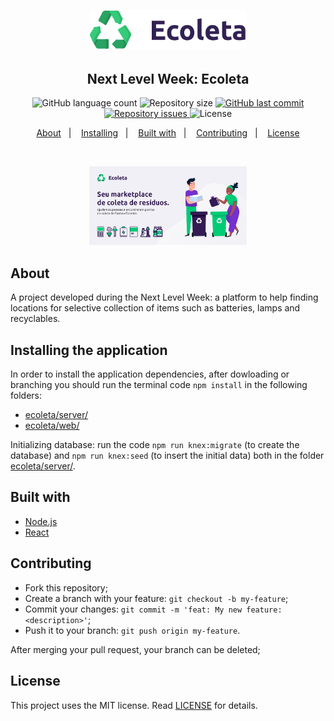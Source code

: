 <h1 align="center">
    <img alt="Ecoleta" title="#ecoleta" src="assets/logo.svg" width="250px" />
</h1>

<h2 align="center">
  Next Level Week: Ecoleta
</h2>
<p align="center">
  <img alt="GitHub language count" src="https://img.shields.io/github/languages/count/EricSchmiele/ecoleta">

  <img alt="Repository size" src="https://img.shields.io/github/repo-size/EricSchmiele/ecoleta">
  
  <a href="https://github.com/EricSchmiele/ecoleta/commits/master">
    <img alt="GitHub last commit" src="https://img.shields.io/github/last-commit/EricSchmiele/ecoleta">
  </a>

  <a href="https://github.com/EricSchmiele/ecoleta/issues">
    <img alt="Repository issues" src="https://img.shields.io/github/issues/EricSchmiele/ecoleta">
  </a>

  <img alt="License" src="https://img.shields.io/badge/license-MIT-brightgreen">
</p>

<p align="center">
  <a href="#about">About</a>&nbsp;&nbsp;&nbsp;|&nbsp;&nbsp;&nbsp;
  <a href="#installing-the-application">Installing</a>&nbsp;&nbsp;&nbsp;|&nbsp;&nbsp;&nbsp;
  <!--<a href="#running-the-application">Running</a>&nbsp;&nbsp;&nbsp;|&nbsp;&nbsp;&nbsp;
  <a href="#testing">Testing</a>&nbsp;&nbsp;&nbsp;|&nbsp;&nbsp;&nbsp;-->
  <a href="#built-with">Built with</a>&nbsp;&nbsp;&nbsp;|&nbsp;&nbsp;&nbsp;
  <!--<a href="#layout">Layout</a>&nbsp;&nbsp;&nbsp;|&nbsp;&nbsp;&nbsp;-->
  <a href="#contributing">Contributing</a>&nbsp;&nbsp;&nbsp;|&nbsp;&nbsp;&nbsp;
  <a href="#license">License</a>
</p>

<br>

<p align="center">
  <img alt="Frontend" src="assets/screen.jpeg" width="50%">
</p>


## About

A project developed during the Next Level Week: a platform to help finding locations for selective collection of items such as batteries, lamps and recyclables.

## Installing the application

In order to install the application dependencies, after dowloading or branching you should run the terminal code `npm install` in the following folders:

* <u>ecoleta/server/</u>
* <u>ecoleta/web/</u>
<!--* <u>br.com.bethehero/mobile/</u>-->

Initializing database: run the code `npm run knex:migrate` (to create the database) and `npm run knex:seed` (to insert the initial data) both in the folder <u>ecoleta/server/</u>.

<!--## Running the application

On separate terminal tabs, run the code `npm start` on the folders:

* <u>br.com.bethehero/backend/</u>
* <u>br.com.bethehero/frontend/</u>
* <u>br.com.bethehero/mobile/</u>

Aditionally, in order to run the mobile application, install the <strong>Expo</strong> app on your smart phone from your standard app store and read the QR code that will be generated after running the terminal code in the <u>br.com.bethehero/mobile/</u> folder.

## Testing

All tests can be run using <strong>supertest</strong> with the following line in terminal: `npm test` 

So far there are two tests:

Back end:
* ong.spec
* generateUniqueId.spec-->

## Built with

* [Node.js](https://nodejs.org/en/)
* [React](https://reactjs.org)
<!--* [React Native](https://facebook.github.io/react-native/)
* [Expo](https://expo.io/)-->

<!--
## Layout

 You can download the layout (`.sketch`) using [this link](.github/DevRadar.sketch).

To open it in any SO, use [Figma](https://figma.com).
-->

## Contributing

* Fork this repository;
* Create a branch with your feature: `git checkout -b my-feature`;
* Commit your changes: `git commit -m 'feat: My new feature: <description>'`;
* Push it to your branch: `git push origin my-feature`.

After merging your pull request, your branch can be deleted;

## License

This project uses the MIT license. Read [LICENSE](LICENSE.txt) for details.